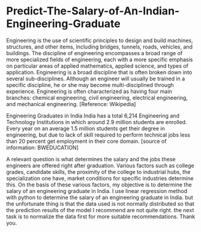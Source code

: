 # Predict-The-Salary-of-An-Indian-Engineering-Graduate
Engineering is the use of scientific principles to design and build machines, structures, and other items, including bridges, tunnels, roads, vehicles, and buildings. The discipline of engineering encompasses a broad range of more specialized fields of engineering, each with a more specific emphasis on particular areas of applied mathematics, applied science, and types of application.  Engineering is a broad discipline that is often broken down into several sub-disciplines. Although an engineer will usually be trained in a specific discipline, he or she may become multi-disciplined through experience. Engineering is often characterized as having four main branches: chemical engineering, civil engineering, electrical engineering, and mechanical engineering. [Reference: Wikipedia]  

Engineering Graduates in India India has a total 6,214 Engineering and Technology Institutions in which around 2.9 million students are enrolled. Every year on an average 1.5 million students get their degree in engineering, but due to lack of skill required to perform technical jobs less than 20 percent get employment in their core domain. [source of information: BWEDUCATION]  

A relevant question is what determines the salary and the jobs these engineers are offered right after graduation. Various factors such as college grades, candidate skills, the proximity of the college to industrial hubs, the specialization one have, market conditions for specific industries determine this. On the basis of these various factors, my objective is to determine the salary of an engineering graduate in India.  I use linear regression method with python to determine the salary of an engineering graduate in India. but the unfortunate thing is that the data used is not normally distributed so that the prediction results of the model I recommend are not quite right. the next task is to normalize the data first for more suitable recommendations. Thank you.
